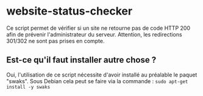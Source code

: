 # website-status-checker
Ce script permet de vérifier si un site ne retourne pas de code HTTP 200 afin de prévenir l'administrateur du serveur. Attention, les redirections 301/302 ne sont pas prises en compte.

## Est-ce qu'il faut installer autre chose ?
Oui, l'utilisation de ce script nécessite d'avoir installé au préalable le paquet "swaks". Sous Debian cela peut se faire via la commande : 
`sudo apt-get install -y swaks`

